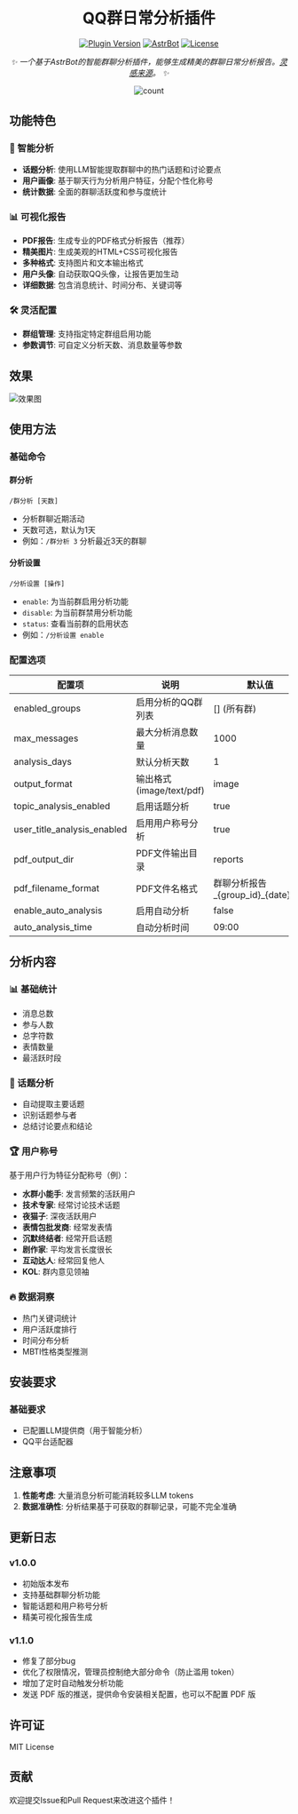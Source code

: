 <div align="center">

# QQ群日常分析插件


[![Plugin Version](https://img.shields.io/badge/Latest_Version-v1.2.0-blue.svg?style=for-the-badge&color=76bad9)](https://github.com/SXP-Simon/astrbot-qq-group-daily-analysis)
[![AstrBot](https://img.shields.io/badge/AstrBot-Plugin-ff69b4?style=for-the-badge)](https://github.com/AstrBotDevs/AstrBot)
[![License](https://img.shields.io/badge/License-MIT-green.svg?style=for-the-badge)](LICENSE)

_✨ 一个基于AstrBot的智能群聊分析插件，能够生成精美的群聊日常分析报告。[灵感来源](https://github.com/LSTM-Kirigaya/openmcp-tutorial/tree/main/qq-group-summary)。 ✨_

<img src="https://count.getloli.com/@astrbot-qq-group-daily-analysis?name=astrbot-qq-group-daily-analysis&theme=booru-jaypee&padding=6&offset=0&align=top&scale=1&pixelated=1&darkmode=auto" alt="count" />
    </div>


## 功能特色

### 🎯 智能分析
- **话题分析**: 使用LLM智能提取群聊中的热门话题和讨论要点
- **用户画像**: 基于聊天行为分析用户特征，分配个性化称号
- **统计数据**: 全面的群聊活跃度和参与度统计

### 📊 可视化报告
- **PDF报告**: 生成专业的PDF格式分析报告（推荐）
- **精美图片**: 生成美观的HTML+CSS可视化报告
- **多种格式**: 支持图片和文本输出格式
- **用户头像**: 自动获取QQ头像，让报告更加生动
- **详细数据**: 包含消息统计、时间分布、关键词等

### 🛠️ 灵活配置
- **群组管理**: 支持指定特定群组启用功能
- **参数调节**: 可自定义分析天数、消息数量等参数

## 效果
![效果图](./demo.jpg)

## 使用方法

### 基础命令

#### 群分析
```
/群分析 [天数]
```
- 分析群聊近期活动
- 天数可选，默认为1天
- 例如：`/群分析 3` 分析最近3天的群聊

#### 分析设置
```
/分析设置 [操作]
```
- `enable`: 为当前群启用分析功能
- `disable`: 为当前群禁用分析功能  
- `status`: 查看当前群的启用状态
- 例如：`/分析设置 enable`

### 配置选项

| 配置项 | 说明 | 默认值 |
|--------|------|--------|
| enabled_groups | 启用分析的QQ群列表 | [] (所有群) |
| max_messages | 最大分析消息数量 | 1000 |
| analysis_days | 默认分析天数 | 1 |
| output_format | 输出格式 (image/text/pdf) | image |
| topic_analysis_enabled | 启用话题分析 | true |
| user_title_analysis_enabled | 启用用户称号分析 | true |
| pdf_output_dir | PDF文件输出目录 | reports |
| pdf_filename_format | PDF文件名格式 | 群聊分析报告_{group_id}_{date}.pdf |
| enable_auto_analysis | 启用自动分析 | false |
| auto_analysis_time | 自动分析时间 | 09:00 |


## 分析内容

### 📊 基础统计
- 消息总数
- 参与人数  
- 总字符数
- 表情数量
- 最活跃时段

### 💬 话题分析
- 自动提取主要话题
- 识别话题参与者
- 总结讨论要点和结论

### 🏆 用户称号
基于用户行为特征分配称号（例）：
- **水群小能手**: 发言频繁的活跃用户
- **技术专家**: 经常讨论技术话题
- **夜猫子**: 深夜活跃用户
- **表情包批发商**: 经常发表情
- **沉默终结者**: 经常开启话题
- **剧作家**: 平均发言长度很长
- **互动达人**: 经常回复他人
- **KOL**: 群内意见领袖

### 🔥 数据洞察
- 热门关键词统计
- 用户活跃度排行
- 时间分布分析
- MBTI性格类型推测

## 安装要求

### 基础要求
- 已配置LLM提供商（用于智能分析）
- QQ平台适配器


## 注意事项

1. **性能考虑**: 大量消息分析可能消耗较多LLM tokens
2. **数据准确性**: 分析结果基于可获取的群聊记录，可能不完全准确

## 更新日志

### v1.0.0
- 初始版本发布
- 支持基础群聊分析功能
- 智能话题和用户称号分析
- 精美可视化报告生成

### v1.1.0
- 修复了部分bug
- 优化了权限情况，管理员控制绝大部分命令（防止滥用 token）
- 增加了定时自动触发分析功能
- 发送 PDF 版的推送，提供命令安装相关配置，也可以不配置 PDF 版

## 许可证

MIT License

## 贡献

欢迎提交Issue和Pull Request来改进这个插件！
